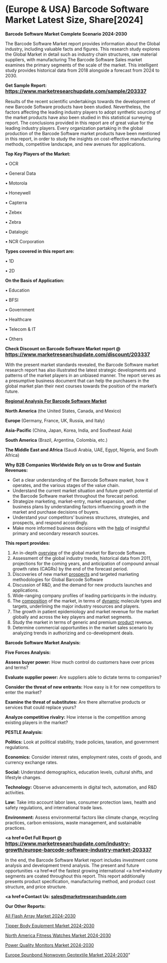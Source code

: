 # (Europe & USA) Barcode Software Market Latest Size, Share[2024]

<strong>Barcode Software Market Complete Scenario 2024-2030</strong>

The Barcode Software Market report provides information about the Global industry, including valuable facts and figures. This research study explores the Global Market in detail such as industry chain structures, raw material suppliers, with manufacturing The Barcode Software Sales market examines the primary segments of the scale of the market. This intelligent study provides historical data from 2018 alongside a forecast from 2024 to 2030.

<strong>Get Sample Report: <a href=https://www.marketresearchupdate.com/sample/203337><font size=3 color=#0000ff>https://www.marketresearchupdate.com/sample/203337</font></a></strong>

Results of the recent scientific undertakings towards the development of new Barcode Software products have been studied. Nevertheless, the factors affecting the leading industry players to adopt synthetic sourcing of the market products have also been studied in this statistical surveying report. The conclusions provided in this report are of great value for the leading industry players. Every organization partaking in the global production of the Barcode Software market products have been mentioned in this report, in order to study the insights on cost-effective manufacturing methods, competitive landscape, and new avenues for applications.

<strong>Top Key Players of the Market:</strong>

• OCR

• General Data

• Motorola

• Honeywell

• Capterra

• Zebex

• Zebra

• Datalogic

• NCR Corporation

<strong>Types covered in this report are: </strong>

• 1D

• 2D

<strong>On the Basis of Application:</strong>

• Education

• BFSI

• Government

• Healthcare

• Telecom & IT

• Others

<strong>Check Discount on Barcode Software Market report @ <a href=https://www.marketresearchupdate.com/discount/203337><font size=3 color=#0000ff>https://www.marketresearchupdate.com/discount/203337</font></a></strong>

With the present market standards revealed, the Barcode Software market research report has also illustrated the latest strategic developments and patterns of the market players in an unbiased manner. The report serves as a presumptive business document that can help the purchasers in the global market plan their next courses towards the position of the market’s future.

<strong><u><b>Regional Analysis For Barcode Software Market</b></u></strong>

<strong><b>North America</b></strong> (the United States, Canada, and Mexico)

<strong><b>Europe </b></strong>(Germany, France, UK, Russia, and Italy)

<strong><b>Asia-Pacific</b></strong> (China, Japan, Korea, India, and Southeast Asia)

<strong><b>South America</b></strong> (Brazil, Argentina, Colombia, etc.)

<strong><b>The Middle East and Africa</b></strong> (Saudi Arabia, UAE, Egypt, Nigeria, and South Africa)

<strong>Why B2B Companies Worldwide Rely on us to Grow and Sustain Revenues:</strong>
<ul>
  <li>Get a clear understanding of the Barcode Software market, how it operates, and the various stages of the value chain.</li>
  <li>Understand the current market situation and future growth potential of the Barcode Software market throughout the forecast period.</li>
  <li>Strategize marketing, market-entry, market expansion, and other business plans by understanding factors influencing growth in the market and purchase decisions of buyers.</li>
  <li>Understand your competitors’ business structures, strategies, and prospects, and respond accordingly.</li>
  <li>Make more informed business decisions with the <a href=ASDF991299>help</a> of insightful primary and secondary research sources.</li>
</ul>
<strong>This report provides:</strong>
<ol>
  <li>An in-depth <a href=>overview</a> of the global market for Barcode Software.</li>
  <li>Assessment of the global industry trends, historical data from 2011, projections for the coming years, and anticipation of compound annual growth rates (CAGRs) by the end of the forecast period.</li>
  <li>Discoveries of new market <a href=>prospects</a> and targeted marketing methodologies for Global Barcode Software</li>
  <li>Discussion of R&amp;D, and the demand for new products launches and applications.</li>
  <li>Wide-ranging company profiles of leading participants in the industry.</li>
  <li>The <a href=ASDF881288>composition</a> of the market, in terms of <a href=>dynamic</a> molecule types and targets, underlining the major industry resources and players.</li>
  <li>The growth in patient epidemiology and market revenue for the market globally and across the key players and market segments.</li>
  <li>Study the market in terms of generic and premium <a href=>product</a> revenue.</li>
  <li>Determine commercial opportunities in the market sales scenario by analyzing trends in authorizing and co-development deals.</li>
</ol>

<strong>Barcode Software Market Analysis:</strong>

<strong>Five Forces Analysis:</strong>

<strong>Assess buyer power:</strong> How much control do customers have over prices and terms?

<strong>Evaluate supplier power:</strong> Are suppliers able to dictate terms to companies?

<strong>Consider the threat of new entrants:</strong> How easy is it for new competitors to enter the market?

<strong>Examine the threat of substitutes:</strong> Are there alternative products or services that could replace yours?

<strong>Analyze competitive rivalry:</strong> How intense is the competition among existing players in the market?

<strong>PESTLE Analysis:</strong>

<strong>Politics:</strong> Look at political stability, trade policies, taxation, and government regulations.

<strong>Economics:</strong> Consider interest rates, employment rates, costs of goods, and currency exchange rates.

<strong>Social:</strong> Understand demographics, education levels, cultural shifts, and lifestyle changes.

<strong>Technology:</strong> Observe advancements in digital tech, automation, and R&D activities.

<strong>Law:</strong> Take into account labor laws, consumer protection laws, health and safety regulations, and international trade laws.

<strong>Environment:</strong> Assess environmental factors like climate change, recycling practices, carbon emissions, waste management, and sustainable practices.

<strong><a href=>Get Full Report</a> @ <a href=https://www.marketresearchupdate.com/industry-growth/europe-barcode-software-industry-market-203337><font size=3 color=#0000ff>https://www.marketresearchupdate.com/industry-growth/europe-barcode-software-industry-market-203337</font></a></strong>

In the end, the Barcode Software Market report includes investment come analysis and development trend analysis. The present and future opportunities <a href=>of</a> the fastest growing international <a href=>industry</a> segments are coated throughout this report. This report additionally presents product specification, manufacturing method, and product cost structure, and price structure.

<strong><a href=><strong>Contact Us:</strong></a></strong>
<strong>sales@marketresearchupdate.com</strong>

<strong>Our Other Reports:</strong>

<a href=https://www.linkedin.com/pulse/all-flash-array-market-2023-top-key-players-types>All Flash Array Market 2024-2030</a>

<a href=https://www.linkedin.com/pulse/tipper-body-equipment-market-2023-remarking-enormous>Tipper Body Equipment Market 2024-2030</a>

<a href=https://www.linkedin.com/pulse/north-america-fitness-watches-market-2023-demand>North America Fitness Watches Market 2024-2030</a>

<a href=https://www.linkedin.com/pulse/power-quality-monitors-market-witness-huge-growth-fhs5f/>Power Quality Monitors Market 2024-2030</a>

<a href=https://www.linkedin.com/pulse/europe-spunbond-nonwoven-geotextile-market-research-4fa6f/>Europe Spunbond Nonwoven Geotextile Market 2024-2030</a>"


